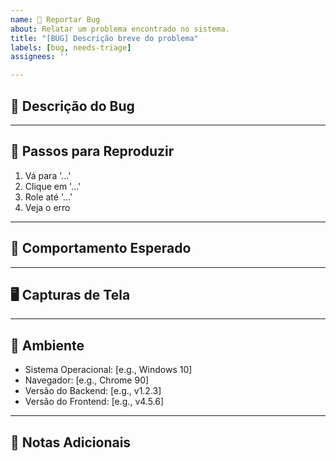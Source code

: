 ```yaml
---
name: 🐞 Reportar Bug
about: Relatar um problema encontrado no sistema.
title: "[BUG] Descrição breve do problema"
labels: [bug, needs-triage]
assignees: ''

---
```


## 🐛 Descrição do Bug

<!--
Forneça uma descrição clara e concisa do problema.
-->

---

## 🔁 Passos para Reproduzir

1. Vá para '...'
2. Clique em '...'
3. Role até '...'
4. Veja o erro

---

## 🧾 Comportamento Esperado

<!--
Descreva o que era esperado que acontecesse.
-->

---

## 🖥️ Capturas de Tela

<!--
Se aplicável, adicione capturas de tela para ajudar a explicar o problema.
-->

---

## 🧩 Ambiente

- Sistema Operacional: [e.g., Windows 10]
- Navegador: [e.g., Chrome 90]
- Versão do Backend: [e.g., v1.2.3]
- Versão do Frontend: [e.g., v4.5.6]

---

## 📝 Notas Adicionais

<!--
Adicione quaisquer outras informações relevantes sobre o problema.
--> 